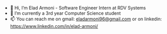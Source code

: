 - 👋 Hi, I’m Elad Armoni - Software Engineer Intern at RDV Systems
- 🌱 I’m currently a 3rd year Computer Science student
- 📫 You can reach me on gmail: eladarmoni96@gmail.com or on linkedin: https://www.linkedin.com/in/elad-armoni/
